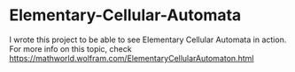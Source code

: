 # Elementary-Cellular-Automata
I wrote this project to be able to see Elementary Cellular Automata in action.<br />
For more info on this topic, check https://mathworld.wolfram.com/ElementaryCellularAutomaton.html
